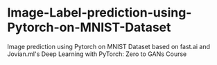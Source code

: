# Image-Label-prediction-using-Pytorch-on-MNIST-Dataset
Image prediction using Pytorch on MNIST Dataset based on fast.ai and Jovian.ml's Deep Learning with PyTorch: Zero to GANs Course 

